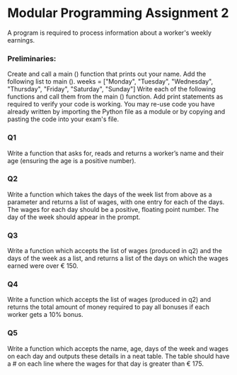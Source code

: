 # Modular Programming Assignment 2
A program is required to process information about a worker's weekly earnings.
### Preliminaries:
Create and call a main () function that prints out your name.
Add the following list to main ().
weeks = ["Monday", "Tuesday", "Wednesday", "Thursday", "Friday", "Saturday", "Sunday"]
Write each of the following functions and call them from the main () function.
Add print statements as required to verify your code is working.
You may re-use code you have already written by importing the Python file as a module or by copying and pasting the code into your exam's file.
### Q1
Write a function that asks for, reads and returns a worker’s name and their age (ensuring the age is a positive number).
### Q2
Write a function which takes the days of the week list from above as a parameter and returns a list of wages, with one entry for each of the days. The wages for each day should be a positive, floating point number. The day of the week should appear in the prompt.
### Q3
Write a function which accepts the list of wages (produced in q2) and the days of the week as a list, and returns a list of the days on which the wages earned were over € 150.
### Q4
Write a function which accepts the list of wages (produced in q2) and returns the total amount of money required to pay all bonuses if each worker gets a 10% bonus.
### Q5
Write a function which accepts the name, age, days of the week and wages on each day and outputs these details in a neat table. The table should have a # on each line where the wages for that day is greater than € 175.